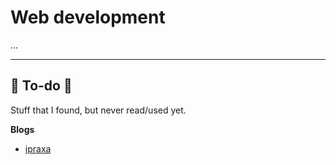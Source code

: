 # Web development

...

<hr class="sep-both">

## 👻 To-do 👻

Stuff that I found, but never read/used yet.

<div class="row row-cols-md-2"><div>

**Blogs**

* [ipraxa](https://www.ipraxa.com/blog/)
</div><div>


</div></div>